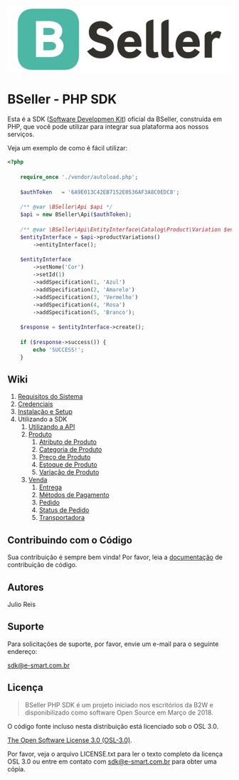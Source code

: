 ![BSeller - Platform](doc/images/logo.png)

# BSeller - PHP SDK

Esta é a SDK ([Software Developmen Kit](https://pt.wikipedia.org/wiki/Kit_de_desenvolvimento_de_software)) oficial da BSeller, construída em PHP, que você pode utilizar para integrar sua plataforma aos nossos serviços.

Veja um exemplo de como é fácil utilizar:

```php
<?php

    require_once './vendor/autoload.php';

    $authToken   = '6A9E013C42EB7152E0536AF3A8C0EDC8';

    /** @var \BSeller\Api $api */
    $api = new BSeller\Api($authToken);
    
    /** @var \BSeller\Api\EntityInterface\Catalog\Product\Variation $entityInterface */
    $entityInterface = $api->productVariations()
        ->entityInterface();

    $entityInterface
        ->setNome('Cor')
        ->setId(1)
        ->addSpecification(1, 'Azul')
        ->addSpecification(2, 'Amarelo')
        ->addSpecification(3, 'Vermelho')
        ->addSpecification(4, 'Rosa')
        ->addSpecification(5, 'Branco');
    
    $response = $entityInterface->create();
    
    if ($response->success()) {
        echo 'SUCCESS!';
    }
```

## Wiki
1. [Requisitos do Sistema](doc/SYSTEM_REQUIREMENTS.md)
1. [Credenciais](doc/CREDENTIALS.md) 
1. [Instalação e Setup](doc/INSTALLATION.md)
1. Utilizando a SDK
    1. [Utilizando a API](doc/usage/API.md)
    1. [Produto](doc/usage/PRODUCT.md)
        1. [Atributo de Produto](doc/usage/product/ATTRIBUTE.md)
        1. [Categoria de Produto](doc/usage/product/CATEGORY.md)
        1. [Preço de Produto](doc/usage/product/PRICE.md)
        1. [Estoque de Produto](doc/usage/product/STOCK.md)
        1. [Variação de Produto](doc/usage/product/VARIATION.md)
    1. [Venda](doc/usage/SALE.md)
        1. [Entrega](doc/usage/sale/DELIVERY.md)
        1. [Métodos de Pagamento](doc/usage/sale/PAYMENTMETHOD.md)
        1. [Pedido](doc/usage/sale/ORDER.md)
        1. [Status de Pedido](doc/usage/sale/TRACKING.md)
        1. [Transportadora](doc/usage/sale/CARRIER.md)
     
## Contribuindo com o Código

Sua contribuição é sempre bem vinda! Por favor, leia a [documentação](doc/CONTRIBUTING.md) de contribuição de código.

## Autores

Julio Reis

## Suporte

Para solicitações de suporte, por favor, envie um e-mail para o seguinte endereço:

sdk@e-smart.com.br

## Licença
> BSeller PHP SDK é um projeto iniciado nos escritórios da B2W e disponibilizado como software Open Source em Março de 2018.

O código fonte incluso nesta distribuição está licenciado sob o OSL 3.0.

[The Open Software License 3.0 (OSL-3.0)](https://opensource.org/licenses/osl-3.0.php).

Por favor, veja o arquivo LICENSE.txt para ler o texto completo da licença OSL 3.0 ou entre em contato com sdk@e-smart.com.br para obter uma cópia.
